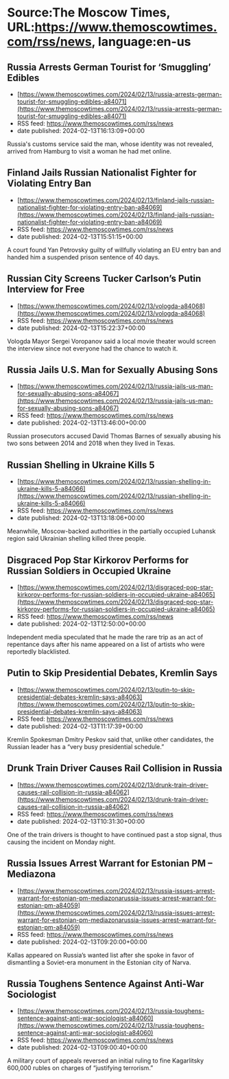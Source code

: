 # Source:The Moscow Times, URL:https://www.themoscowtimes.com/rss/news, language:en-us

## Russia Arrests German Tourist for ‘Smuggling’ Edibles
 - [https://www.themoscowtimes.com/2024/02/13/russia-arrests-german-tourist-for-smuggling-edibles-a84071](https://www.themoscowtimes.com/2024/02/13/russia-arrests-german-tourist-for-smuggling-edibles-a84071)
 - RSS feed: https://www.themoscowtimes.com/rss/news
 - date published: 2024-02-13T16:13:09+00:00

Russia's customs service said the man, whose identity was not revealed, arrived from Hamburg to visit a woman he had met online.

## Finland Jails Russian Nationalist Fighter for Violating Entry Ban
 - [https://www.themoscowtimes.com/2024/02/13/finland-jails-russian-nationalist-fighter-for-violating-entry-ban-a84069](https://www.themoscowtimes.com/2024/02/13/finland-jails-russian-nationalist-fighter-for-violating-entry-ban-a84069)
 - RSS feed: https://www.themoscowtimes.com/rss/news
 - date published: 2024-02-13T15:51:15+00:00

A court found Yan Petrovsky guilty of willfully violating an EU entry ban and handed him a suspended prison sentence of 40 days.

## Russian City Screens Tucker Carlson’s Putin Interview for Free
 - [https://www.themoscowtimes.com/2024/02/13/vologda-a84068](https://www.themoscowtimes.com/2024/02/13/vologda-a84068)
 - RSS feed: https://www.themoscowtimes.com/rss/news
 - date published: 2024-02-13T15:22:37+00:00

Vologda Mayor Sergei Voropanov said a local movie theater would screen the interview since not everyone had the chance to watch it.

## Russia Jails U.S. Man for Sexually Abusing Sons
 - [https://www.themoscowtimes.com/2024/02/13/russia-jails-us-man-for-sexually-abusing-sons-a84067](https://www.themoscowtimes.com/2024/02/13/russia-jails-us-man-for-sexually-abusing-sons-a84067)
 - RSS feed: https://www.themoscowtimes.com/rss/news
 - date published: 2024-02-13T13:46:00+00:00

Russian prosecutors accused David Thomas Barnes of sexually abusing his two sons between 2014 and 2018 when they lived in Texas.

## Russian Shelling in Ukraine Kills 5
 - [https://www.themoscowtimes.com/2024/02/13/russian-shelling-in-ukraine-kills-5-a84066](https://www.themoscowtimes.com/2024/02/13/russian-shelling-in-ukraine-kills-5-a84066)
 - RSS feed: https://www.themoscowtimes.com/rss/news
 - date published: 2024-02-13T13:18:06+00:00

Meanwhile, Moscow-backed authorities in the partially occupied Luhansk region said Ukrainian shelling killed three people.

## Disgraced Pop Star Kirkorov Performs for Russian Soldiers in Occupied Ukraine
 - [https://www.themoscowtimes.com/2024/02/13/disgraced-pop-star-kirkorov-performs-for-russian-soldiers-in-occupied-ukraine-a84065](https://www.themoscowtimes.com/2024/02/13/disgraced-pop-star-kirkorov-performs-for-russian-soldiers-in-occupied-ukraine-a84065)
 - RSS feed: https://www.themoscowtimes.com/rss/news
 - date published: 2024-02-13T12:50:00+00:00

Independent media speculated that he made the rare trip as an act of repentance days after his name appeared on a list of artists who were reportedly blacklisted.

## Putin to Skip Presidential Debates, Kremlin Says
 - [https://www.themoscowtimes.com/2024/02/13/putin-to-skip-presidential-debates-kremlin-says-a84063](https://www.themoscowtimes.com/2024/02/13/putin-to-skip-presidential-debates-kremlin-says-a84063)
 - RSS feed: https://www.themoscowtimes.com/rss/news
 - date published: 2024-02-13T11:17:39+00:00

Kremlin Spokesman Dmitry Peskov said that, unlike other candidates, the Russian leader has a “very busy presidential schedule.”

## Drunk Train Driver Causes Rail Collision in Russia
 - [https://www.themoscowtimes.com/2024/02/13/drunk-train-driver-causes-rail-collision-in-russia-a84062](https://www.themoscowtimes.com/2024/02/13/drunk-train-driver-causes-rail-collision-in-russia-a84062)
 - RSS feed: https://www.themoscowtimes.com/rss/news
 - date published: 2024-02-13T10:31:30+00:00

One of the train drivers is thought to have continued past a stop signal, thus causing the incident on Monday night.

## Russia Issues Arrest Warrant for Estonian PM – Mediazona
 - [https://www.themoscowtimes.com/2024/02/13/russia-issues-arrest-warrant-for-estonian-pm-mediazonarussia-issues-arrest-warrant-for-estonian-pm-a84059](https://www.themoscowtimes.com/2024/02/13/russia-issues-arrest-warrant-for-estonian-pm-mediazonarussia-issues-arrest-warrant-for-estonian-pm-a84059)
 - RSS feed: https://www.themoscowtimes.com/rss/news
 - date published: 2024-02-13T09:20:00+00:00

Kallas appeared on Russia’s wanted list after she spoke in favor of dismantling a Soviet-era monument in the Estonian city of Narva.

## Russia Toughens Sentence Against Anti-War Sociologist
 - [https://www.themoscowtimes.com/2024/02/13/russia-toughens-sentence-against-anti-war-sociologist-a84060](https://www.themoscowtimes.com/2024/02/13/russia-toughens-sentence-against-anti-war-sociologist-a84060)
 - RSS feed: https://www.themoscowtimes.com/rss/news
 - date published: 2024-02-13T09:00:40+00:00

A military court of appeals reversed an initial ruling to fine Kagarlitsky 600,000 rubles on charges of “justifying terrorism.”

